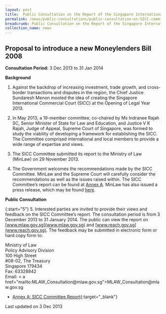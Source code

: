 ```yaml
---
layout: post
title:  Public Consultation on the Report of the Singapore International Commercial Court Committee
permalink: /news/public-consultations/public-consultation-on-SICC-committee-report/
breadcrumb: Public Consultation on the Report of the Singapore International Commercial Court Committee
collection_name: news
---
```


Proposal to introduce a new Moneylenders Bill 2008
---

**Consultation Period:**
3 Dec 2013 to 31 Jan 2014

**Background**

1. Against the backdrop of increasing investment, trade growth, and cross-border transactions and disputes in the region, the Chief Justice Sundaresh Menon mooted the idea of creating the Singapore International Commercial Court (SICC) at the Opening of Legal Year 2013.

2. In May 2013, a 19-member committee, co-chaired by Ms Indranee Rajah SC, Senior Minister of State for Law and Education, and Justice V K Rajah, Judge of Appeal, Supreme Court of Singapore, was formed to study the viability of developing a framework for establishing the SICC. The Committee comprised international and local members to provide a wide range of expertise and views.

3. The SICC Committee submitted its report to the Ministry of Law (MinLaw) on 29 November 2013.

4. The Government welcomes the recommendations made by the SICC Committee. MinLaw and the Supreme Court will carefully consider the recommendations as well as the issues raised within. The SICC Committee’s report can be found at [Annex A](/files/Annex-A-SICC-Committee-Report.pdf). MinLaw has also issued a press release, which may be found [here](/news/press-releases/government-welcomes-recommendation-to-establish-SICC).  

**Public Consultation**

{:start="5"}
5. Interested parties are invited to provide their views and feedback on the SICC Committee’s report. The consultation period is from 3 December 2013 to 31 January 2014. The public can view the report on [www.mlaw.gov.sg](www.mlaw.gov.sg) and [www.reach.gov.sg](www.reach.gov.sg). The feedback may be submitted in electronic form or hard copy form to:

<p class="address-centered">
  Ministry of Law<br>
  Policy Advisory Division<br>
  100 High Street<br>
  #08-02, The Treasury<br>
  Singapore 179434<br>
  Fax: 63328842<br>
  Email: < a href="mailto:MLAW_Consultation@mlaw.gov.sg">MLAW_Consultation@mlaw.gov.sg</a>
</p>

* [Annex A: SICC Committee Report](/files/Annex-A-SICC-Committee-Report.pdf/){:target="_blank"}

<p class="right-side-updated">Last updated on 3 Dec 2013</p>
